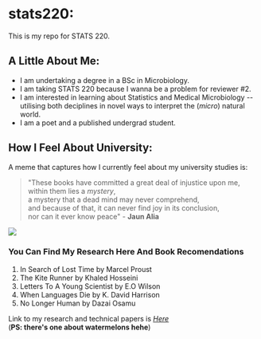 # stats220:

This is my repo for STATS 220. 

## A Little About Me:
 
- I am undertaking a degree in a BSc in Microbiology.
- I am taking STATS 220 because I wanna be a problem for reviewer #2.  
- I am interested in learning about Statistics and Medical Microbiology -- utilising both deciplines in novel ways to interpret the (_micro_) natural world.
- I am a poet and a published undergrad student.

## How I Feel About University:
A meme that captures how I currently feel about my university studies is: <br> 

>"These books have committed a great deal of injustice upon me, within them lies a _mystery_,<br>
a mystery that a dead mind may never comprehend, <br>
and because of that, it can never find joy in its conclusion, <br>
nor can it ever know peace" - **Jaun Alia** <br> 


![](https://media3.giphy.com/media/v1.Y2lkPTc5MGI3NjExNHZ5MHE3MGYxam1lcGtia2ZzcjVvbTJmNnRsOTZ2M3Y2ZndiNmRsayZlcD12MV9pbnRlcm5hbF9naWZfYnlfaWQmY3Q9Zw/xY4DmnM4b5ICImDUWz/giphy.gif)

### You Can Find My Research Here And Book Recomendations 

1. In Search of Lost Time by Marcel Proust
2. The Kite Runner by Khaled Hosseini
3. Letters To A Young Scientist by E.O Wilson
4. When Languages Die by K. David Harrison
5. No Longer Human by Dazai Osamu 

Link to my research and technical papers is [_Here_](https://www.researchgate.net/profile/Bhavesh-Sharma-6)  
(**PS: there's one about watermelons hehe**) 

